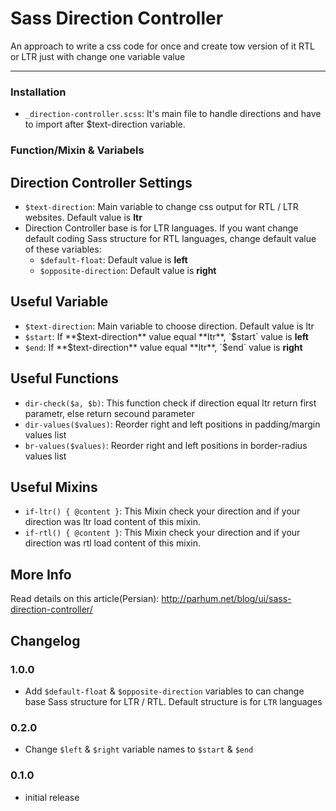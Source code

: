 # Sass Direction Controller

An approach to write a css code for once and create tow version of it RTL or LTR just with change one variable value

-----------------------

### Installation

* `_direction-controller.scss`:  It's main file to handle directions and have to import after $text-direction variable.

### Function/Mixin & Variabels

## Direction Controller Settings

* `$text-direction`: Main variable to change css output for RTL / LTR websites. Default value is **ltr**
* Direction Controller base is for LTR languages. If you want change default coding Sass structure for RTL languages, change default value of these variables:
	* `$default-float`: Default value is **left**
	* `$opposite-direction`: Default value is **right**

## Useful Variable

* `$text-direction`: Main variable to choose direction. Default value is ltr
* `$start`: If **$text-direction** value equal **ltr**, `$start` value is **left**
* `$end`: If **$text-direction** value equal **ltr**, `$end` value is **right**


## Useful Functions

* `dir-check($a, $b)`: This function check if direction equal ltr return first parametr, else return secound parameter
* `dir-values($values)`: Reorder right and left positions in padding/margin values list
* `br-values($values)`: Reorder right and left positions in border-radius values list

## Useful Mixins

* `if-ltr() { @content }`: This Mixin check your direction and if your direction was ltr load content of this mixin.
* `if-rtl() { @content }`: This Mixin check your direction and if your direction was rtl load content of this mixin.

## More Info

Read details on this article(Persian): http://parhum.net/blog/ui/sass-direction-controller/

## Changelog

### 1.0.0
* Add `$default-float` & `$opposite-direction` variables to can change base Sass structure for LTR / RTL. Default structure is for `LTR` languages

### 0.2.0
* Change `$left` & `$right` variable names to `$start` & `$end`

### 0.1.0
* initial release
